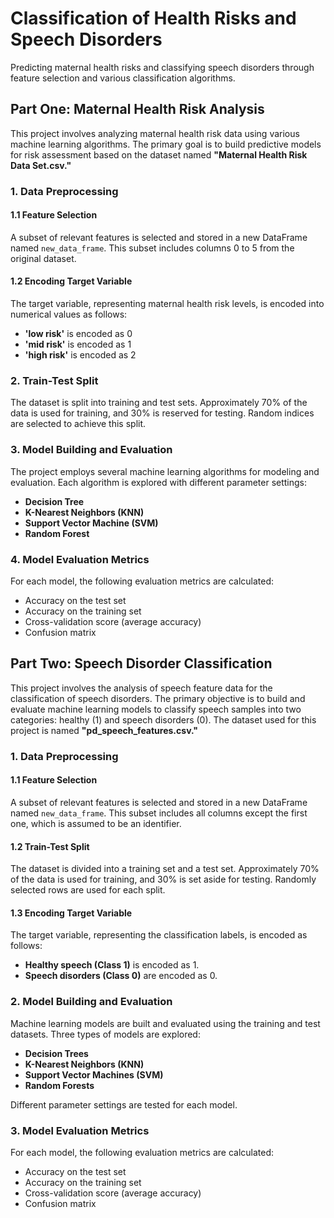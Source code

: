 # Classification of Health Risks and Speech Disorders
Predicting maternal health risks and classifying speech disorders through feature selection and various classification algorithms.

## Part One: Maternal Health Risk Analysis

This project involves analyzing maternal health risk data using various machine learning algorithms. The primary goal is to build predictive models for risk assessment based on the dataset named **"Maternal Health Risk Data Set.csv."**

### 1. Data Preprocessing

#### 1.1 Feature Selection
A subset of relevant features is selected and stored in a new DataFrame named `new_data_frame`. This subset includes columns 0 to 5 from the original dataset.

#### 1.2 Encoding Target Variable
The target variable, representing maternal health risk levels, is encoded into numerical values as follows:
- **'low risk'** is encoded as 0
- **'mid risk'** is encoded as 1
- **'high risk'** is encoded as 2

### 2. Train-Test Split
The dataset is split into training and test sets. Approximately 70% of the data is used for training, and 30% is reserved for testing. Random indices are selected to achieve this split.

### 3. Model Building and Evaluation
The project employs several machine learning algorithms for modeling and evaluation. Each algorithm is explored with different parameter settings:
- **Decision Tree**
- **K-Nearest Neighbors (KNN)**
- **Support Vector Machine (SVM)**
- **Random Forest**

### 4. Model Evaluation Metrics
For each model, the following evaluation metrics are calculated:
- Accuracy on the test set
- Accuracy on the training set
- Cross-validation score (average accuracy)
- Confusion matrix

## Part Two: Speech Disorder Classification

This project involves the analysis of speech feature data for the classification of speech disorders. The primary objective is to build and evaluate machine learning models to classify speech samples into two categories: healthy (1) and speech disorders (0). The dataset used for this project is named **"pd_speech_features.csv."**

### 1. Data Preprocessing

#### 1.1 Feature Selection
A subset of relevant features is selected and stored in a new DataFrame named `new_data_frame`. This subset includes all columns except the first one, which is assumed to be an identifier.

#### 1.2 Train-Test Split
The dataset is divided into a training set and a test set. Approximately 70% of the data is used for training, and 30% is set aside for testing. Randomly selected rows are used for each split.

#### 1.3 Encoding Target Variable
The target variable, representing the classification labels, is encoded as follows:
- **Healthy speech (Class 1)** is encoded as 1.
- **Speech disorders (Class 0)** are encoded as 0.

### 2. Model Building and Evaluation
Machine learning models are built and evaluated using the training and test datasets. Three types of models are explored:
- **Decision Trees**
- **K-Nearest Neighbors (KNN)**
- **Support Vector Machines (SVM)**
- **Random Forests**

Different parameter settings are tested for each model.

### 3. Model Evaluation Metrics
For each model, the following evaluation metrics are calculated:
- Accuracy on the test set
- Accuracy on the training set
- Cross-validation score (average accuracy)
- Confusion matrix
